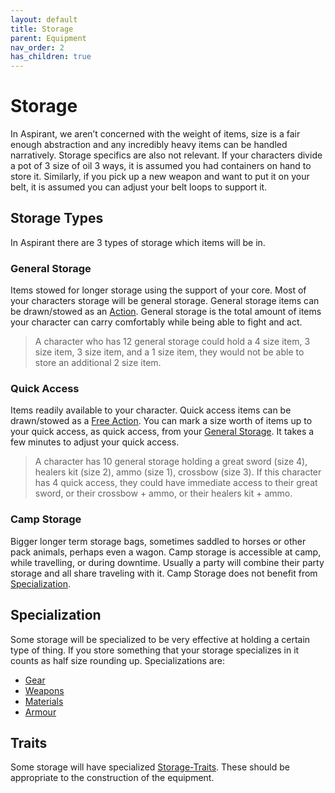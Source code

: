 ```yaml
---
layout: default
title: Storage
parent: Equipment
nav_order: 2
has_children: true
---
```

# Storage
In Aspirant, we aren’t concerned with the weight of items, size is a fair enough abstraction and any incredibly heavy items can be handled narratively. Storage specifics are also not relevant. If your characters divide a pot of 3 size of oil 3 ways, it is assumed you had containers on hand to store it. Similarly, if you pick up a new weapon and want to put it on your belt, it is assumed you can adjust your belt loops to support it.

## Storage Types
In Aspirant there are 3 types of storage which items will be in.
### General Storage
Items stowed for longer storage using the support of your core. Most of your characters storage will be general storage. General storage items can be drawn/stowed as an [Action](Game/Core/Terminology#Action). General storage is the total amount of items your character can carry comfortably while being able to fight and act.

> A character who has 12 general storage could hold a 4 size item, 3 size item, 3 size item, and a 1 size item, they would not be able to store an additional 2 size item.
### Quick Access
Items readily available to your character. Quick access items can be drawn/stowed as a [Free Action](Game/Core/Terminology#Free%20Action). You can mark a size worth of items up to your quick access, as quick access, from your [General Storage](#General%20Storage). It takes a few minutes to adjust your quick access.

> A character has 10 general storage holding a great sword (size 4), healers kit (size 2), ammo (size 1), crossbow (size 3). If this character has 4 quick access, they could have immediate access to their great sword, or their crossbow + ammo, or their healers kit + ammo. 
### Camp Storage
Bigger longer term storage bags, sometimes saddled to horses or other pack animals, perhaps even a wagon. Camp storage is accessible at camp, while travelling, or during downtime. Usually a party will combine their party storage and all share traveling with it. Camp Storage does not benefit from [Specialization](#Specialization).

## Specialization
Some storage will be specialized to be very effective at holding a certain type of thing. If you store something that your storage specializes in it counts as half size rounding up. 
Specializations are:
* [Gear](Game/Core/Gear)
* [Weapons](Game/Core/Weapons)
* [Materials](Game/Materials)
* [Armour](Game/Core/Armour)

## Traits
Some storage will have specialized [Storage-Traits](Game/Storage-Traits). These should be appropriate to the construction of the equipment. 